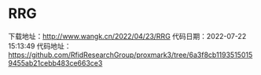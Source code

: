 # RRG
下载地址：http://www.wangk.cn/2022/04/23/RRG
代码日期：2022-07-22 15:13:49
代码地址：https://github.com/RfidResearchGroup/proxmark3/tree/6a3f8cb11935150159455ab21cebb483ce663ce3
